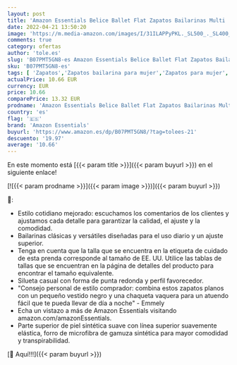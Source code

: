```yaml
---
layout: post
title: 'Amazon Essentials Belice Ballet Flat Zapatos Bailarinas Multi  40 EU'
date: 2022-04-21 13:50:20
image: 'https://m.media-amazon.com/images/I/31ILAPPyPKL._SL500_._SL400_.jpg'
comments: true
category: ofertas
author: 'tole.es'
slug: 'B07PMT5GN8-es Amazon Essentials Belice Ballet Flat Zapatos Bailarinas...'
sku: 'B07PMT5GN8-es'
tags: [ 'Zapatos','Zapatos bailarina para mujer','Zapatos para mujer','Zapatos planos de mujer','Zapatos y complementos','amazon essentials','zapatos','🇪🇸', ]
actualPrice: 10.66 EUR
currency: EUR
price: 10.66
comparePrice: 13.32 EUR
prodname: 'Amazon Essentials Belice Ballet Flat Zapatos Bailarinas Multi  40 EU'
country: 'es'
flag: '🇪🇸'
brand: 'Amazon Essentials'
buyurl: 'https://www.amazon.es/dp/B07PMT5GN8/?tag=tolees-21'
descuento: '19.97'
average: '10.66'
---
```


En este momento está [{{< param title >}}]({{< param buyurl >}}) en el siguiente enlace!

[![{{< param prodname >}}]({{< param image >}})]({{< param buyurl >}})

🔎:

- Estilo cotidiano mejorado: escuchamos los comentarios de los clientes y ajustamos cada detalle para garantizar la calidad, el ajuste y la comodidad.
- Bailarinas clásicas y versátiles diseñadas para el uso diario y un ajuste superior.
- Tenga en cuenta que la talla que se encuentra en la etiqueta de cuidado de esta prenda corresponde al tamaño de EE. UU. Utilice las tablas de tallas que se encuentran en la página de detalles del producto para encontrar el tamaño equivalente.
- Silueta casual con forma de punta redonda y perfil favorecedor.
- "Consejo personal de estilo comprador: combina estos zapatos planos con un pequeño vestido negro y una chaqueta vaquera para un atuendo fácil que te pueda llevar de día a noche" - Emmely
- Echa un vistazo a más de Amazon Essentials visitando amazon.com/amazonEssentials.
- Parte superior de piel sintética suave con línea superior suavemente elástica, forro de microfibra de gamuza sintética para mayor comodidad y transpirabilidad.

[🛒 Aquí!!!]({{< param buyurl >}})
